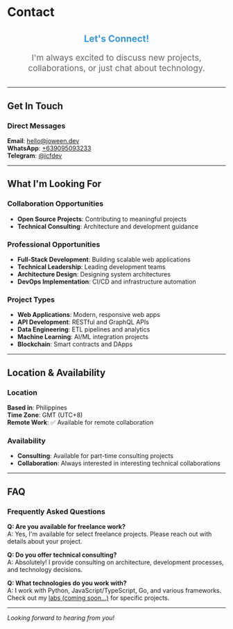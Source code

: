 # Contact

<div style="text-align: center; margin: 2rem 0;">
  <h2 style="color: #3498db;">Let's Connect!</h2>
  <p style="font-size: 1.2rem; color: #666;">I'm always excited to discuss new projects, collaborations, or just chat about technology.</p>
</div>

---

## Get In Touch

### Direct Messages
**Email**: [hello@joween.dev](mailto:hello@joween.dev)  
**WhatsApp**: [+639095093233](https://wa.me/639095093233)  
**Telegram**: [@jcfdev](https://t.me/joween)


---

## What I'm Looking For

### Collaboration Opportunities
- **Open Source Projects**: Contributing to meaningful projects
- **Technical Consulting**: Architecture and development guidance

### Professional Opportunities
- **Full-Stack Development**: Building scalable web applications
- **Technical Leadership**: Leading development teams
- **Architecture Design**: Designing system architectures
- **DevOps Implementation**: CI/CD and infrastructure automation

### Project Types
- **Web Applications**: Modern, responsive web apps
- **API Development**: RESTful and GraphQL APIs
- **Data Engineering**: ETL pipelines and analytics
- **Machine Learning**: AI/ML integration projects
- **Blockchain**: Smart contracts and DApps

---

## Location & Availability

### Location
**Based in**: Philippines  
**Time Zone**: GMT (UTC+8)  
**Remote Work**: ✅ Available for remote collaboration

### Availability
- **Consulting**: Available for part-time consulting projects
- **Collaboration**: Always interested in interesting technical collaborations

---


## FAQ

### Frequently Asked Questions

**Q: Are you available for freelance work?**  
A: Yes, I'm available for select freelance projects. Please reach out with details about your project.

**Q: Do you offer technical consulting?**  
A: Absolutely! I provide consulting on architecture, development processes, and technology decisions.

**Q: What technologies do you work with?**  
A: I work with Python, JavaScript/TypeScript, Go, and various frameworks. Check out my [labs (coming soon...)](labs/index.md) for specific projects.


---

*Looking forward to hearing from you!*
